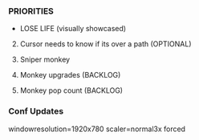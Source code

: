 ### PRIORITIES
- LOSE LIFE (visually showcased)

2. Cursor needs to know if its over a path (OPTIONAL)
7. Sniper monkey

5. Monkey upgrades (BACKLOG)
6. Monkey pop count (BACKLOG)


### Conf Updates
windowresolution=1920x780
scaler=normal3x forced           
